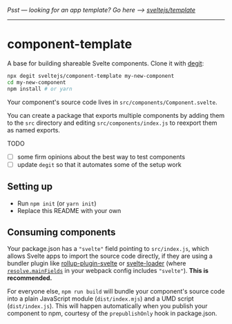 _Psst — looking for an app template? Go here --> [sveltejs/template](https://github.com/sveltejs/template)_

---

# component-template

A base for building shareable Svelte components. Clone it with [degit](https://github.com/Rich-Harris/degit):

```bash
npx degit sveltejs/component-template my-new-component
cd my-new-component
npm install # or yarn
```

Your component's source code lives in `src/components/Component.svelte`.

You can create a package that exports multiple components by adding them to the `src` directory and editing `src/components/index.js` to reexport them as named exports.

TODO

- [ ] some firm opinions about the best way to test components
- [ ] update `degit` so that it automates some of the setup work

## Setting up

- Run `npm init` (or `yarn init`)
- Replace this README with your own

## Consuming components

Your package.json has a `"svelte"` field pointing to `src/index.js`, which allows Svelte apps to import the source code directly, if they are using a bundler plugin like [rollup-plugin-svelte](https://github.com/sveltejs/rollup-plugin-svelte) or [svelte-loader](https://github.com/sveltejs/svelte-loader) (where [`resolve.mainFields`](https://webpack.js.org/configuration/resolve/#resolve-mainfields) in your webpack config includes `"svelte"`). **This is recommended.**

For everyone else, `npm run build` will bundle your component's source code into a plain JavaScript module (`dist/index.mjs`) and a UMD script (`dist/index.js`). This will happen automatically when you publish your component to npm, courtesy of the `prepublishOnly` hook in package.json.
